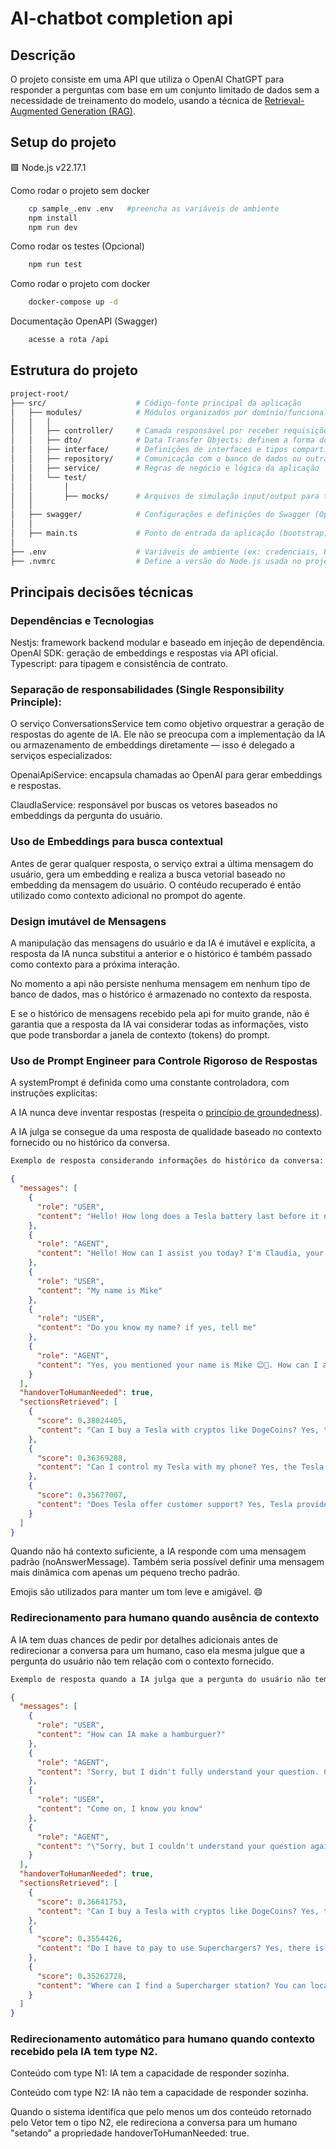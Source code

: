 # AI-chatbot completion api

## Descrição

O projeto consiste em uma API que utiliza o OpenAI ChatGPT para responder a perguntas com base em um conjunto limitado de dados sem a necessidade de treinamento do modelo, usando a técnica de [Retrieval-Augmented Generation (RAG)](https://lucvandonkersgoed.com/2023/12/11/retrieval-augmented-generation-rag-simply-explained/).

## Setup do projeto

🟩 Node.js v22.17.1

Como rodar o projeto sem docker

```bash
    cp sample_.env .env   #preencha as variáveis de ambiente
    npm install
    npm run dev
```

Como rodar os testes (Opcional)

```bash
    npm run test
```

Como rodar o projeto com docker

```bash
    docker-compose up -d
```

Documentação OpenAPI (Swagger)

```bash
    acesse a rota /api
```

## Estrutura do projeto

```bash
project-root/
├── src/                    # Código-fonte principal da aplicação
│   ├── modules/            # Módulos organizados por domínio/funcionalidade
│   │   │
│   │   ├── controller/     # Camada responsável por receber requisições e chamar os serviços
│   │   ├── dto/            # Data Transfer Objects: definem a forma dos dados esperados nas requisições
│   │   ├── interface/      # Definições de interfaces e tipos compartilhados
│   │   ├── repository/     # Comunicação com o banco de dados ou outras fontes de dados
│   │   ├── service/        # Regras de negócio e lógica da aplicação
│   │   └── test/
│   │       │
│   │       ├── mocks/      # Arquivos de simulação input/output para testes
│   │
│   ├── swagger/            # Configurações e definições do Swagger (OpenAPI) para documentação da API
│   │
│   ├── main.ts             # Ponto de entrada da aplicação (bootstrap)
│
├── .env                    # Variáveis de ambiente (ex: credenciais, URLs, etc.)
├── .nvmrc                  # Define a versão do Node.js usada no projeto
```

## Principais decisões técnicas

### Dependências e Tecnologias

Nestjs: framework backend modular e baseado em injeção de dependência.
OpenAI SDK: geração de embeddings e respostas via API oficial.
Typescript: para tipagem e consistência de contrato.

### Separação de responsabilidades (Single Responsibility Principle):

O serviço ConversationsService tem como objetivo orquestrar a geração de respostas do agente de IA. Ele não se preocupa com a implementação da IA ou armazenamento de embeddings diretamente — isso é delegado a serviços especializados:

OpenaiApiService: encapsula chamadas ao OpenAI para gerar embeddings e respostas.

ClaudIaService: responsável por buscas os vetores baseados no embeddings da pergunta do usuário.

### Uso de Embeddings para busca contextual

Antes de gerar qualquer resposta, o serviço extrai a última mensagem do usuário, gera um embedding e realiza a busca vetorial baseado no embedding da mensagem do usuário. O contéudo recuperado é então utilizado como contexto adicional no prompot do agente.

### Design imutável de Mensagens

A manipulação das mensagens do usuário e da IA é imutável e explícita, a resposta da IA nunca substitui a anterior e o histórico é também passado como contexto para a próxima interação.

No momento a api não persiste nenhuma mensagem em nenhum tipo de banco de dados, mas o histórico é armazenado no contexto da resposta.

E se o histórico de mensagens recebido pela api for muito grande, não é garantia que a resposta da IA vai considerar todas as informações, visto que pode transbordar a janela de contexto (tokens) do prompt.

### Uso de Prompt Engineer para Controle Rigoroso de Respostas

A systemPrompt é definida como uma constante controladora, com instruções explícitas:

A IA nunca deve inventar respostas (respeita o [princípio de groundedness](https://www.conversion.com.br/blog/o-que-e-grounding/)).

A IA julga se consegue da uma resposta de qualidade baseado no contexto fornecido ou no histórico da conversa.

```bash
Exemplo de resposta considerando informações do histórico da conversa:
```

```json
{
  "messages": [
    {
      "role": "USER",
      "content": "Hello! How long does a Tesla battery last before it needs to be replaced?"
    },
    {
      "role": "AGENT",
      "content": "Hello! How can I assist you today? I'm Claudia, your Tesla support assistant 😊\nTesla batteries are designed to last many years; the vehicle will notify you if maintenance is needed! Let me know if you have more questions! 🚗⚡"
    },
    {
      "role": "USER",
      "content": "My name is Mike"
    },
    {
      "role": "USER",
      "content": "Do you know my name? if yes, tell me"
    },
    {
      "role": "AGENT",
      "content": "Yes, you mentioned your name is Mike 😊🚗. How can I assist you further today, Mike?"
    }
  ],
  "handoverToHumanNeeded": true,
  "sectionsRetrieved": [
    {
      "score": 0.38024405,
      "content": "Can I buy a Tesla with cryptos like DogeCoins? Yes, this is possible, I'll forward you to talk with Elon. Wait a second please."
    },
    {
      "score": 0.36369288,
      "content": "Can I control my Tesla with my phone? Yes, the Tesla app allows you to lock/unlock doors, check the battery charge, and activate climate control."
    },
    {
      "score": 0.35677007,
      "content": "Does Tesla offer customer support? Yes, Tesla provides support via phone, email, and directly through the app."
    }
  ]
}
```

Quando não há contexto suficiente, a IA responde com uma mensagem padrão (noAnswerMessage). Também seria possível definir uma mensagem mais dinâmica com apenas um pequeno trecho padrão.

Emojis são utilizados para manter um tom leve e amigável. 😄

### Redirecionamento para humano quando ausência de contexto

A IA tem duas chances de pedir por detalhes adicionais antes de redirecionar a conversa para um humano, caso ela mesma julgue que a pergunta do usuário não tem relação com o contexto fornecido.

```bash
Exemplo de resposta quando a IA julga que a pergunta do usuário não tem relação com o contexto fornecido:

```

```json
{
  "messages": [
    {
      "role": "USER",
      "content": "How can IA make a hamburguer?"
    },
    {
      "role": "AGENT",
      "content": "Sorry, but I didn't fully understand your question. Could you please provide more details or rephrase the question so I can better assist you?"
    },
    {
      "role": "USER",
      "content": "Come on, I know you know"
    },
    {
      "role": "AGENT",
      "content": "\"Sorry, but I couldn't understand your question again 😕. To make sure you get the best help, I'll redirect our conversation to one of our human specialists 🧑‍💼✨\""
    }
  ],
  "handoverToHumanNeeded": true,
  "sectionsRetrieved": [
    {
      "score": 0.36641753,
      "content": "Can I buy a Tesla with cryptos like DogeCoins? Yes, this is possible, I'll forward you to talk with Elon. Wait a second please."
    },
    {
      "score": 0.3554426,
      "content": "Do I have to pay to use Superchargers? Yes, there is usually a fee, although some older models come with free charging."
    },
    {
      "score": 0.35262728,
      "content": "Where can I find a Supercharger station? You can locate Supercharger stations on the Tesla website and in the car’s navigation system."
    }
  ]
}
```

### Redirecionamento automático para humano quando contexto recebido pela IA tem type N2.

Conteúdo com type N1: IA tem a capacidade de responder sozinha.

Conteúdo com type N2: IA não tem a capacidade de responder sozinha.

Quando o sistema identifica que pelo menos um dos conteúdo retornado pelo Vetor tem o tipo N2, ele redireciona a conversa para um humano "setando" a propriedade handoverToHumanNeeded: true.
